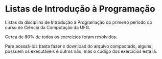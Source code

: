 # Listas de Introdução à Programação

Listas da disciplina de Introdução à Programação do primeiro período do curso 
de Ciência da Computação da UFG.

Cerca de 80% de todos os exercícios foram resolvidos.

Para acessá-los basta fazer o download do arquivo compactado, alguns possuem os executáveis e outros não, 
mas o código dos exercícios está lá.
